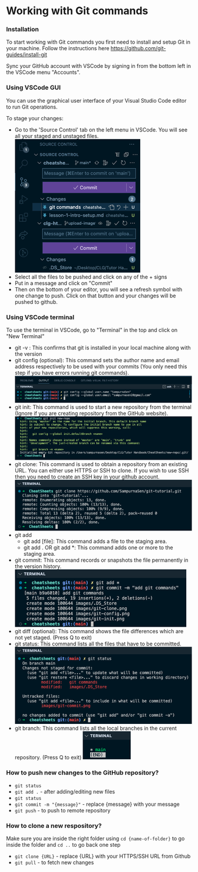 # Working with Git commands

### Installation

To start working with Git commands you first need to install and setup Git in your machine. Follow the instructions here https://github.com/git-guides/install-git

Sync your GitHub account with VSCode by signing in from the bottom left in the VSCode menu "Accounts".

### Using VSCode GUI

You can use the graphical user interface of your Visual Studio Code editor to run Git operations.

To stage your changes:
- Go to the 'Source Control' tab on the left menu in VSCode. You will see all your staged and unstaged files.
![Alt text](/images/git-gui-stage.png "Stage changes")
- Select all the files to be pushed and click on any of the + signs 
- Put in a message and click on "Commit"
- Then on the bottom of your editor, you will see a refresh symbol with one change to push. Click on that button and your changes will be pushed to github.

### Using VSCode terminal

To use the terminal in VSCode, go to "Terminal" in the top and click on "New Terminal"

- git -v : This confirms that git is installed in your local machine along with the version
- git config (optional): This command sets the author name and email address respectively to be used with your commits (You only need this step if you have errors running git commands).
![Alt text](/images/git-config.png "Git Config")
- git init: This command is used to start a new repository from the terminal (Ignore if you are creating repository from the GitHub website).
![Alt text](/images/git-init.png "Git Init")
- git clone: This command is used to obtain a repository from an existing URL. You can either use HTTPS or SSH to clone. If you wish to use SSH then you need to create an SSH key in your github account.
![Alt text](/images/git-clone.png "Git Clone")
- git add
    - git add [file]: This command adds a file to the staging area.
    - git add . OR git add *: This command adds one or more to the staging area.
- git commit: This command records or snapshots the file permanently in the version history.
![Alt text](/images/git-commit.png "Git Commit")
- git diff (optional): This command shows the file differences which are not yet staged. (Press Q to exit)
- git status: This command lists all the files that have to be committed.
![Alt text](/images/git-status.png "Git Status")
- git branch: This command lists all the local branches in the current repository. (Press Q to exit)
![Alt text](/images/git-branch.png "Git Branch")

### How to push new changes to the GitHub repository?
- `git status`
- `git add .` - after adding/editing new files
- `git status`
- `git commit -m "{message}"` - replace {message} with your message
- `git push` - to push to remote repository

### How to clone a new respository?
Make sure you are inside the right folder using `cd {name-of-folder}` to go inside the folder and `cd ..` to go back one step
- `git clone {URL}` - replace {URL} with your HTTPS/SSH URL from Github
- `git pull` - to fetch new changes